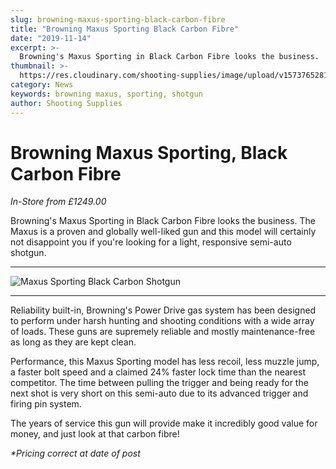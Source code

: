 ```yaml
---
slug: browning-maxus-sporting-black-carbon-fibre
title: "Browning Maxus Sporting Black Carbon Fibre"
date: "2019-11-14"
excerpt: >-
  Browning's Maxus Sporting in Black Carbon Fibre looks the business.
thumbnail: >-
  https://res.cloudinary.com/shooting-supplies/image/upload/v1573765281/guns/MAXUS-SPORTING-BLACK-CARBON_1_ueu3ir.webp
category: News
keywords: browning maxus, sporting, shotgun
author: Shooting Supplies
---
```


# **Browning Maxus Sporting, Black Carbon Fibre**

_In-Store from £1249.00_

Browning's Maxus Sporting in Black Carbon Fibre looks the business. The Maxus is a proven and globally well-liked gun and this model will certainly not disappoint you if you're looking for a light, responsive semi-auto shotgun.

---

![Maxus Sporting Black Carbon Shotgun](https://res.cloudinary.com/shooting-supplies/image/upload/v1573765281/guns/MAXUS-SPORTING-BLACK-CARBON_1_ueu3ir.webp)

---

Reliability built-in, Browning's Power Drive gas system has been designed to perform under harsh hunting and shooting conditions with a wide array of loads. These guns are supremely reliable and mostly maintenance-free as long as they are kept clean.

Performance, this Maxus Sporting model has less recoil, less muzzle jump, a faster bolt speed and a claimed 24% faster lock time than the nearest competitor. The time between pulling the trigger and being ready for the next shot is very short on this semi-auto due to its advanced trigger and firing pin system.

The years of service this gun will provide make it incredibly good value for money, and just look at that carbon fibre!

_\*Pricing correct at date of post_
